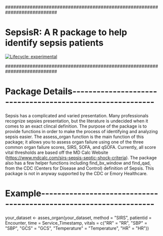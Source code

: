 ###########################################################################
# SepsisR: A R package to help identify sepsis patients
<!-- badges: start -->
[![Lifecycle: experimental](https://img.shields.io/badge/lifecycle-experimental-orange.svg)](https://www.tidyverse.org/lifecycle/#experimental)
<!-- badges: end -->
###########################################################################

# Package Details----------------------------------------------------------

Sepsis has a complicated and varied presentation. Many professionals recognize
sepsies presentation, but the literature is undecided when it comes to an exact
clincal definition. The purpose of the package is to provide functions in order 
to make the process of identifying and analyzing sepsis easier. The assess_organ 
function is the main function of this package; it allows you to assess organ failure using
one of the three common organ failure scores, SIRS, SOFA, and qSOFA.
Currently, all score vital thresholds are based off the MD Calc Website 
(https://www.mdcalc.com/sirs-sepsis-septic-shock-criteria). 
The package also has a few helper functions including find_bx_window and find_qad, 
from the CDC (Centers for Disease and Control) definition of Sepsis. 
This package is not in anyway supported by the CDC or Emory Healthcare. 

# Example------------------------------------------------------------------

your_dataset <- asses_organ(your_dataset, method = "SIRS",
				 patientid = Encounter, 
				time = Service_Timestamp, 
				vitals = c("RR" = "RR", "SBP" = "SBP", 
					"GCS" = "GCS", 
					"Temperature" = "Temperature",
					"HR" = "HR"))

